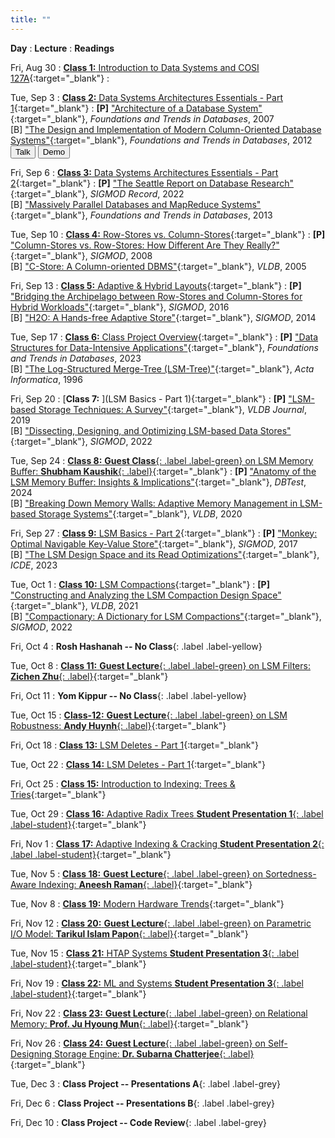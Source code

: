 ```yaml
---
title: ""
---
```


**Day**
: **Lecture**
    : **Readings**

Fri, Aug 30
: [**Class 1:** Introduction to Data Systems and COSI 127A](#){:target="_blank"}
    : 

Tue, Sep 3
: [**Class 2:** Data Systems Architectures Essentials - Part 1](#){:target="_blank"} 
    : __[P]__ ["Architecture of a Database System"](https://dsf.berkeley.edu/papers/fntdb07-architecture.pdf){:target="_blank"}, *Foundations and Trends in Databases*, 2007 <br>
[B] ["The Design and Implementation of Modern Column-Oriented Database Systems"](https://stratos.seas.harvard.edu/files/stratos/files/columnstoresfntdbs.pdf){:target="_blank"}, *Foundations and Trends in Databases*, 2012 <br>
<button href="#" class="article-link">Talk</button>
<button href="#" class="article-link">Demo</button>

Fri, Sep 6
: [**Class 3:** Data Systems Architectures Essentials - Part 2](#){:target="_blank"}
    : __[P]__ ["The Seattle Report on Database Research"](https://dl.acm.org/doi/abs/10.1145/3385658.3385668){:target="_blank"}, *SIGMOD Record*, 2022 <br>
[B] ["Massively Parallel Databases and MapReduce Systems"](https://www.cut.ac.cy/digitalAssets/122/122275_1002013-FnTDB-Survey.pdf){:target="_blank"}, *Foundations and Trends in Databases*, 2013

Tue, Sep 10
: [**Class 4:** Row-Stores vs. Column-Stores](#){:target="_blank"}
    : __[P]__ ["Column-Stores vs. Row-Stores: How Different Are They Really?"](https://www.cs.umd.edu/~abadi/papers/abadi-sigmod08.pdf){:target="_blank"}, *SIGMOD*, 2008 <br>
[B] ["C-Store: A Column-oriented DBMS"](https://web.stanford.edu/class/cs345d-01/rl/cstore.pdf){:target="_blank"}, *VLDB*, 2005

Fri, Sep 13
: [**Class 5:** Adaptive & Hybrid Layouts](#){:target="_blank"}
    : __[P]__ ["Bridging the Archipelago between Row-Stores and Column-Stores for Hybrid Workloads"](https://db.cs.cmu.edu/papers/2016/arulraj-sigmod2016.pdf){:target="_blank"}, *SIGMOD*, 2016 <br>
[B] ["H2O: A Hands-free Adaptive Store"](https://stratos.seas.harvard.edu/sites/scholar.harvard.edu/files/stratos/files/h2o.pdf){:target="_blank"}, *SIGMOD*, 2014

Tue, Sep 17
: [**Class 6:** Class Project Overview](){:target="_blank"}
    : __[P]__ ["Data Structures for Data-Intensive Applications"](https://cs-people.bu.edu/mathan/publications/fnt23-athanassoulis.pdf){:target="_blank"}, *Foundations and Trends in Databases*, 2023  <br>
[B] ["The Log-Structured Merge-Tree (LSM-Tree)"](https://www.cs.umb.edu/~poneil/lsmtree.pdf){:target="_blank"}, *Acta Informatica*, 1996

Fri, Sep 20
: [**Class 7:** ](LSM Basics - Part 1){:target="_blank"}
    : __[P]__ ["LSM-based Storage Techniques: A Survey"](https://arxiv.org/pdf/1812.07527){:target="_blank"}, *VLDB Journal*, 2019 <br>
[B] ["Dissecting, Designing, and Optimizing LSM-based Data Stores"](https://dl.acm.org/doi/pdf/10.1145/3514221.3522563){:target="_blank"}, *SIGMOD*, 2022

Tue, Sep 24
: [**Class 8:** __Guest Class__{: .label .label-green} on LSM Memory Buffer: __Shubham Kaushik__{: .label}](){:target="_blank"}
    : __[P]__ ["Anatomy of the LSM Memory Buffer: Insights & Implications"](https://dl.acm.org/doi/pdf/10.1145/3662165.3662766){:target="_blank"}, *DBTest*, 2024 <br>
[B] ["Breaking Down Memory Walls: Adaptive Memory Management in LSM-based Storage Systems"](https://vldb.org/pvldb/vol14/p241-luo.pdf){:target="_blank"}, *VLDB*, 2020

Fri, Sep 27
: [**Class 9:** LSM Basics - Part 2](){:target="_blank"}
    : __[P]__ ["Monkey: Optimal Navigable Key-Value Store"](https://nivdayan.github.io/monkeykeyvaluestore.pdf){:target="_blank"}, *SIGMOD*, 2017 <br>
[B] ["The LSM Design Space and its Read Optimizations"](){:target="_blank"}, *ICDE*, 2023

Tue, Oct 1
: [**Class 10:** LSM Compactions](){:target="_blank"}
    : __[P]__ ["Constructing and Analyzing the LSM Compaction Design Space"](https://subhadeep.net/assets/fulltext/Constructing_and_Analyzing_the_LSM_Compaction_Design_Space.pdf){:target="_blank"}, *VLDB*, 2021 <br>
[B] ["Compactionary: A Dictionary for LSM Compactions"](https://subhadeep.net/assets/fulltext/Compactionary-A_Dictionary_for_LSM_Compactions.pdf){:target="_blank"}, *SIGMOD*, 2022

Fri, Oct 4
: **Rosh Hashanah -- No Class**{: .label .label-yellow}

Tue, Oct 8
: [**Class 11:** __Guest Lecture__{: .label .label-green} on LSM Filters: __Zichen Zhu__{: .label}](){:target="_blank"}

Fri, Oct 11
: **Yom Kippur -- No Class**{: .label .label-yellow}

Tue, Oct 15
: [**Class-12:**  __Guest Lecture__{: .label .label-green} on LSM Robustness: __Andy Huynh__{: .label}](){:target="_blank"}

Fri, Oct 18
: [**Class 13:** LSM Deletes - Part 1](#){:target="_blank"}

Tue, Oct 22
: [**Class 14:** LSM Deletes - Part 1](#){:target="_blank"}

Fri, Oct 25
: [**Class 15:** Introduction to Indexing: Trees & Tries](#){:target="_blank"}

Tue, Oct 29
: [**Class 16:** Adaptive Radix Trees __Student Presentation 1__{: .label .label-student}](#){:target="_blank"}

Fri, Nov 1
: [**Class 17:** Adaptive Indexing & Cracking __Student Presentation 2__{: .label .label-student}](#){:target="_blank"}

Tue, Nov 5
: [**Class 18:** __Guest Lecture__{: .label .label-green} on Sortedness-Aware Indexing: __Aneesh Raman__{: .label}](){:target="_blank"}

Tue, Nov 8
: [**Class 19:** Modern Hardware Trends](#){:target="_blank"}

Fri, Nov 12
: [**Class 20:** __Guest Lecture__{: .label .label-green} on Parametric I/O Model: __Tarikul Islam Papon__{: .label}](){:target="_blank"}

Tue, Nov 15
: [**Class 21:** HTAP Systems __Student Presentation 3__{: .label .label-student}](#){:target="_blank"}

Fri, Nov 19
: [**Class 22:** ML and Systems __Student Presentation 3__{: .label .label-student}](#){:target="_blank"}

Fri, Nov 22
: [**Class 23:** __Guest Lecture__{: .label .label-green} on Relational Memory: __Prof. Ju Hyoung Mun__{: .label}](){:target="_blank"}

Fri, Nov 26
: [**Class 24:** __Guest Lecture__{: .label .label-green} on Self-Designing Storage Engine: __Dr. Subarna Chatterjee__{: .label}](){:target="_blank"}

Tue, Dec 3
: **Class Project -- Presentations A**{: .label .label-grey}

Fri, Dec 6
: **Class Project -- Presentations B**{: .label .label-grey}

Fri, Dec 10
: **Class Project -- Code Review**{: .label .label-grey}
